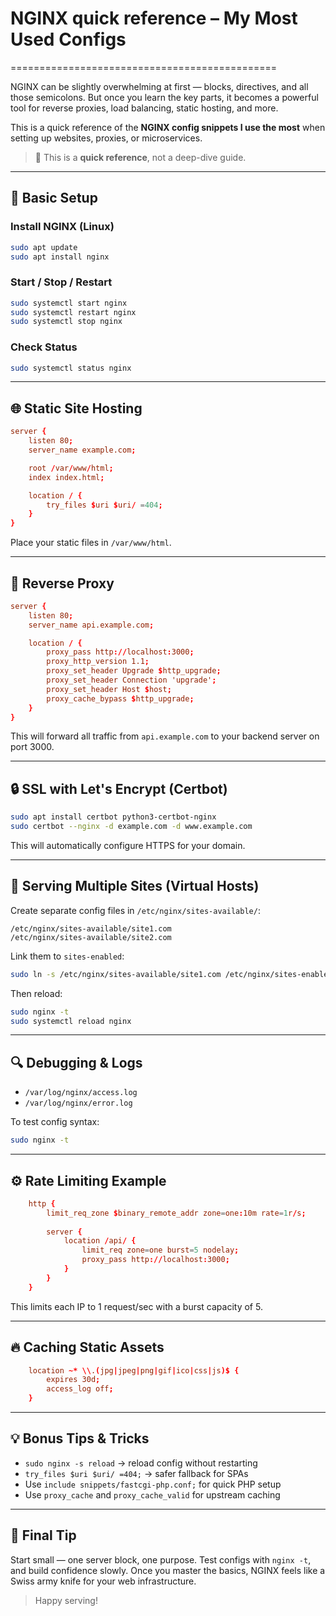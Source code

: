 # NGINX quick reference – My Most Used Configs
==============================================

NGINX can be slightly overwhelming at first — blocks, directives, and all those semicolons. But once you learn the key parts, it becomes a powerful tool for reverse proxies, load balancing, static hosting, and more.

This is a quick reference of the **NGINX config snippets I use the most** when setting up websites, proxies, or microservices.

> 📌 This is a **quick reference**, not a deep-dive guide.

* * *

🔧 Basic Setup
--------------

### Install NGINX (Linux)
```bash
sudo apt update
sudo apt install nginx
```

### Start / Stop / Restart
```bash
sudo systemctl start nginx
sudo systemctl restart nginx
sudo systemctl stop nginx
```

### Check Status
```bash
sudo systemctl status nginx
```
* * *

🌐 Static Site Hosting
----------------------
```nginx.conf
server {
    listen 80;
    server_name example.com;

    root /var/www/html;
    index index.html;

    location / {
        try_files $uri $uri/ =404;
    }
}
```
Place your static files in `/var/www/html`.

* * *

🔁 Reverse Proxy
----------------
```nginx.conf
server {
    listen 80;
    server_name api.example.com;

    location / {
        proxy_pass http://localhost:3000;
        proxy_http_version 1.1;
        proxy_set_header Upgrade $http_upgrade;
        proxy_set_header Connection 'upgrade';
        proxy_set_header Host $host;
        proxy_cache_bypass $http_upgrade;
    }
}
```
This will forward all traffic from `api.example.com` to your backend server on port 3000.

* * *

🔒 SSL with Let's Encrypt (Certbot)
-----------------------------------
```bash
sudo apt install certbot python3-certbot-nginx
sudo certbot --nginx -d example.com -d www.example.com
```

This will automatically configure HTTPS for your domain.

* * *

📁 Serving Multiple Sites (Virtual Hosts)
-----------------------------------------

Create separate config files in `/etc/nginx/sites-available/`:

    /etc/nginx/sites-available/site1.com
    /etc/nginx/sites-available/site2.com

Link them to `sites-enabled`:
```bash
sudo ln -s /etc/nginx/sites-available/site1.com /etc/nginx/sites-enabled/
```

Then reload:
```bash
sudo nginx -t
sudo systemctl reload nginx
```

* * *

🔍 Debugging & Logs
-------------------

*   `/var/log/nginx/access.log`
*   `/var/log/nginx/error.log`

To test config syntax:
```bash
sudo nginx -t
```

* * *

⚙️ Rate Limiting Example
------------------------
```nginx.conf
    http {
        limit_req_zone $binary_remote_addr zone=one:10m rate=1r/s;
    
        server {
            location /api/ {
                limit_req zone=one burst=5 nodelay;
                proxy_pass http://localhost:3000;
            }
        }
    }
```

This limits each IP to 1 request/sec with a burst capacity of 5.

* * *

🔥 Caching Static Assets
------------------------
```nginx.conf
    location ~* \\.(jpg|jpeg|png|gif|ico|css|js)$ {
        expires 30d;
        access_log off;
    }
```

* * *

💡 Bonus Tips & Tricks
----------------------

*   `sudo nginx -s reload` → reload config without restarting
*   `try_files $uri $uri/ =404;` → safer fallback for SPAs
*   Use `include snippets/fastcgi-php.conf;` for quick PHP setup
*   Use `proxy_cache` and `proxy_cache_valid` for upstream caching

* * *

🏁 Final Tip
------------

Start small — one server block, one purpose. Test configs with `nginx -t`, and build confidence slowly. Once you master the basics, NGINX feels like a Swiss army knife for your web infrastructure.

> Happy serving!
